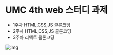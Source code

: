 # UMC 4th web 스터디 과제

- 1주차 HTML,CSS,JS 클론코딩
- 2주차 HTML,CSS,JS 클론코딩
- 3주차 리액트 클론코딩

![img](https://file.notion.so/f/s/d2ca2d74-8edb-4fe8-8773-b1a0b22c2fc6/Untitled.png?id=e16f53d4-9819-4c87-9c87-1175c09aca95&table=block&spaceId=63fbc758-71b3-44c9-be7b-b84cc85b0569&expirationTimestamp=1681314769021&signature=j0uTtPQEHmtsP3iBpfYu1LCRIGtx8AfgcU6CAyQloVI&downloadName=Untitled.png)
